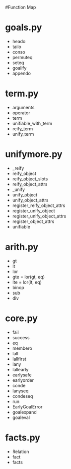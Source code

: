 #Function Map

# goals.py

* heado  
* tailo  
* conso  
* permuteq  
* seteq  
* goalify  
* appendo  

# term.py

* arguments  
* operator  
* term  
* unifiable_with_term  
* reify_term  
* unify_term  

# unifymore.py

* _reify  
* reify_object  
* reify_object_slots  
* reify_object_attrs  
* _unify  
* unify_object  
* unify_object_attrs  
* register_reify_object_attrs  
* register_unify_object  
* register_unify_object_attrs  
* register_object_attrs  
* unifiable  

# arith.py

* gt
* lt
* lor
* gte = lor(gt, eq)
* lte = lor(lt, eq)
* binop
* sub
* div

# core.py

* fail
* success
* eq
* membero
* lall
* lallfirst
* lany
* lallearly
* earlysafe
* earlyorder
* conde
* lanyseq
* condeseq
* run
* EarlyGoalError
* goalexpand
* goaleval

# facts.py

* Relation
* fact
* facts
